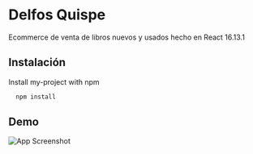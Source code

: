 
# Delfos Quispe 

Ecommerce de venta de libros nuevos y usados hecho en React 16.13.1




## Instalación

Install my-project with npm

```bash
  npm install 

```
    
## Demo

![App Screenshot](https://github.com/lquispe/DelfosQuispe/blob/main/src/assets/libreria2.gif)
